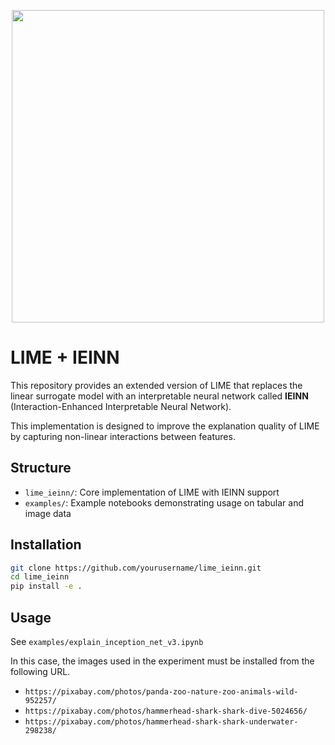 <p align="center">
  <img src="https://github.com/user-attachments/assets/2e69cbf7-678b-476d-b569-3c097cdb5fcb" width="500">
</p>

# LIME + IEINN

This repository provides an extended version of LIME that replaces the linear surrogate model with an interpretable neural network called **IEINN** (Interaction-Enhanced Interpretable Neural Network).

This implementation is designed to improve the explanation quality of LIME by capturing non-linear interactions between features.

## Structure

- `lime_ieinn/`: Core implementation of LIME with IEINN support
- `examples/`: Example notebooks demonstrating usage on tabular and image data

## Installation

```bash
git clone https://github.com/yourusername/lime_ieinn.git
cd lime_ieinn
pip install -e .
```

## Usage
See `examples/explain_inception_net_v3.ipynb`

In this case, the images used in the experiment must be installed from the following URL.

- `https://pixabay.com/photos/panda-zoo-nature-zoo-animals-wild-952257/`
- `https://pixabay.com/photos/hammerhead-shark-shark-dive-5024656/`
- `https://pixabay.com/photos/hammerhead-shark-shark-underwater-298238/`
